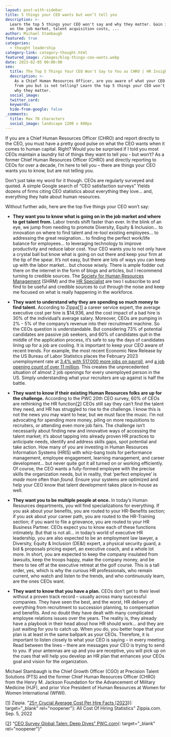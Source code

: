```yaml
---
layout: post-with-sidebar
title: 5 things your CEO wants but won’t tell you
description: >-
  Learn the top 5 things your CEO won't say and why they matter. Gain insights
  on the job market, talent acquisition costs, ...
author: Michael Stambaugh
featured: true
categories:
  - thought leadership
category-link: category-thought.html
featured_image: /images/blog-things-ceo-wants.webp
date: 2023-02-05 00:00:00
seo:
  title: The Top 5 Things Your CEO Won't Say to You as CHRO | HR Insights
  description: >-
    As a Chief Human Resources Officer, are you aware of what your CEO wants
    from you but is not telling? Learn the top 5 things your CEO won't say and
    why they matter. 
  social_image:
  twitter_card:
  keywords:
  hide-from-google: false
_comments:
  title: Max 70 characters
  social_image: landscape 1200 x 600px
---
```

If you are a Chief Human Resources Officer (CHRO) and report directly to the CEO, you must have a pretty good pulse on what the CEO wants when it comes to human capital. Right? Would you be surprised if I told you most CEOs maintain a laundry list of things they want to tell you - but won’t? As a former Chief Human Resources Officer (CHRO) and directly reporting to CEOs for over a decade, I’m here to tell you – there are things your CEO wants you to know, but are not telling you.

Don’t just take my word for it though. CEOs are regularly surveyed and quoted. A simple Google search of “CEO satisfaction surveys” Yields dozens of firms citing CEO statistics about everything they love… and, everything they hate about human resources.

Without further ado, here are the top five things your CEO won’t say:

* **They want you to know what is going on in the job market and where to get talent from.** Labor trends shift faster than ever. In the blink of an eye, we jump from needing to promote Diversity, Equity & Inclusion… to innovation on where to find talent and re-tool existing employees… to addressing the great resignation… to finding the perfect work/life balance for employees… to leveraging technology to improve productivity and reduce labor cost. Your CEO wants you to not only have a crystal ball but know what is going on out there and keep your firm at the tip of the spear. It’s not easy, but there are lots of ways you can keep up with the labor market… but choose wisely. There is ample fodder out there on the internet in the form of blogs and articles, but I recommend turning to credible sources. The [Society for Human Resources Management](https://www.shrm.org/pages/drive-change.aspx?utm_content=149068303401&amp;gclid=CjwKCAiA3KefBhByEiwAi2LDHByEfTv_3kQyrvQF4pt095sUE1-HdtDWNQOmqKDRFXr4_4XnxeCuvhoCMS8QAvD_BwE) (SHRM) and the [HR Specialist](https://www.thehrspecialist.com/hrs/) are two I subscribe to and find to be useful and credible sources to cut through the noise and keep me focused on what is really happening in the workforce.

* **They want to understand why they are spending so much money to find talent.** According to Zippa[\[1\]](#_ftn1) a career service expert, the average executive cost per hire is $14,936, and the cost impact of a bad hire is 30% of the individual’s average salary. Moreover, CEOs are pumping in 2% - 5% of the company’s revenue into their recruitment machine. So the CEOs question is understandable. But considering 73% of potential candidates are passive job seekers, and 60% of candidates quit in the middle of the application process, it’s safe to say the days of candidates lining up for a job are cooling. It is important to keep your CEO aware of recent trends. For example, the most recent Economic New Release by the US Bureau of Labor Statistics places the February 2023 unemployment rate at [3\.4% with 517,000 more jobs on payroll](https://www.bls.gov/news.release/empsit.nr0.htm), and [a job opening count of over 11 million](https://www.bls.gov/news.release/jolts.nr0.htm). This creates the unprecedented situation of almost 2 job openings for every unemployed person in the US. Simply understanding what your recruiters are up against is half the battle.

* **They want to know if their existing Human Resources folks are up for the challenge.** According to the PWC 20th CEO survey, 60% of CEOs are rethinking the HR function[\[2\]](#_ftn2) CEOs still say they can’t find the talent they need, and HR has struggled to rise to the challenge. I know this is not the news you may want to hear, but we must face the music. I’m not advocating for spending more money, piling on more requisitions to recruiters, or attending even more job fairs. The challenge isn’t necessarily about finding new and innovative ways of accessing the talent market; it’s about tapping into already proven HR practices to anticipate needs, identify and address skills gaps, spot potential and take action. How many of you are investing in Human Resources Information Systems (HRIS) with whiz–bang tools for performance management, employee engagement, learning management, and career development… but never quite got it all turned on or working efficiently. Of course, the CEO wants a fully-formed employee with the precise skills the organization needs, but in reality, that ‘perfect employee’ is *made* more often than *found*. Ensure your systems are optimized and help your CEO know that talent development takes place in-house as well.

* **They want you to be multiple people at once.** In today’s Human Resources departments, you will find specializations for everything. If you ask about your benefits, you are routed to your HR-Benefits section; if you ask about your career path, you are routed to the HR-Training section; if you want to file a grievance, you are routed to your HR Business Partner. CEOs expect you to know each of these functions intimately. But that is not all… in today’s world of executive HR leadership, you are also expected to be an employment law lawyer, a Diversity, Equity & Inclusion (DE&I) expert, a physical security guard, a bid & proposals pricing expert, an executive coach, and a whole lot more. In short, you are expected to keep the company insulated from lawsuits, keep the troops happy, make the company money, and be there to tee off at the executive retreat at the golf course. This is a tall order, yes, which is why the curious HR professionals, who remain current, who watch and listen to the trends, and who continuously learn, are the ones CEOs want.
* **They want to know that you have a plan.** CEOs don’t get to their level without a proven track record – usually across many successful companies. They have seen the best, and the worst, HR delivery of everything from recruitment to succession planning, to compensation and benefits. And no doubt they have dealt with many complicated employee relations issues over the years. The reality is, they already have a playbook in their head about how HR should work… and they are just waiting for you to catch up. When you do, you better hope that your plan is at least in the same ballpark as your CEOs. Therefore, it is important to listen closely to what your CEO is saying – in every meeting. Read between the lines – there are messages your CEO is trying to send to you. If your antennas are up and you are receptive, you will pick up on the cues that will help you develop an HR plan that enhances your CEOs goal and vision for the organization.

Michael Stambaugh is the Chief Growth Officer (CGO) at Precision Talent Solutions (PTS) and the former Chief Human Resources Officer (CHRO) from the Henry M. Jackson Foundation for the Advancement of Military Medicine (HJF), and prior Vice President of Human Resources at Women for Women International (WfWI).

[\[1\]](#_ftnref1) Zippia. "[25+ Crucial Average Cost Per Hire Facts \[2023\]](https://www.zippia.com/advice/cost-of-hiring-statistics-average-cost-per-hire/){: target="_blank" rel="noopener"}\: All Cost Of Hiring Statistics" Zippia.com. Sep. 5, 2022

[\[2\]](#_ftnref2) “[CEO Survey Global Talen: Deep Dives” PWC.com](https://www.pwc.com/gx/en/ceo-survey/2017/deep-dives/ceo-survey-global-talent.pdf){: target="_blank" rel="noopener"}"